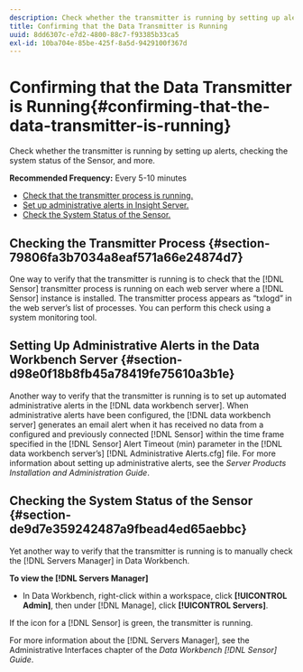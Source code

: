 ```yaml
---
description: Check whether the transmitter is running by setting up alerts, checking the system status of the Sensor, and more.
title: Confirming that the Data Transmitter is Running
uuid: 8dd6307c-e7d2-4800-88c7-f93385b33ca5
exl-id: 10ba704e-85be-425f-8a5d-9429100f367d
---
```

# Confirming that the Data Transmitter is Running{#confirming-that-the-data-transmitter-is-running}

Check whether the transmitter is running by setting up alerts, checking the system status of the Sensor, and more.

 **Recommended Frequency:** Every 5-10 minutes

* [Check that the transmitter process is running.](../../../home/c-snsr-ovrvw/admin-sensor/c-data-trmtr-rng.md#section-79806fa3b7034a8eaf571a66e24874d7) 
* [Set up administrative alerts in Insight Server.](../../../home/c-snsr-ovrvw/admin-sensor/c-data-trmtr-rng.md#section-d98e0f18b8fb45a78419fe75610a3b1e) 
* [Check the System Status of the Sensor.](../../../home/c-snsr-ovrvw/admin-sensor/c-data-trmtr-rng.md#section-de9d7e359242487a9fbead4ed65aebbc)

## Checking the Transmitter Process {#section-79806fa3b7034a8eaf571a66e24874d7}

One way to verify that the transmitter is running is to check that the [!DNL Sensor] transmitter process is running on each web server where a [!DNL Sensor] instance is installed. The transmitter process appears as “txlogd” in the web server’s list of processes. You can perform this check using a system monitoring tool.

## Setting Up Administrative Alerts in the Data Workbench Server {#section-d98e0f18b8fb45a78419fe75610a3b1e}

Another way to verify that the transmitter is running is to set up automated administrative alerts in the [!DNL data workbench server]. When administrative alerts have been configured, the [!DNL data workbench server] generates an email alert when it has received no data from a configured and previously connected [!DNL Sensor] within the time frame specified in the [!DNL Sensor] Alert Timeout (min) parameter in the [!DNL data workbench server’s] [!DNL Administrative Alerts.cfg] file. For more information about setting up administrative alerts, see the *Server Products Installation and Administration Guide*.

## Checking the System Status of the Sensor {#section-de9d7e359242487a9fbead4ed65aebbc}

Yet another way to verify that the transmitter is running is to manually check the [!DNL Servers Manager] in Data Workbench.

**To view the [!DNL Servers Manager]**

* In Data Workbench, right-click within a workspace, click **[!UICONTROL Admin]**, then under [!DNL Manage], click **[!UICONTROL Servers]**.

If the icon for a [!DNL Sensor] is green, the transmitter is running.

For more information about the [!DNL Servers Manager], see the Administrative Interfaces chapter of the *Data Workbench [!DNL Sensor] Guide*.
